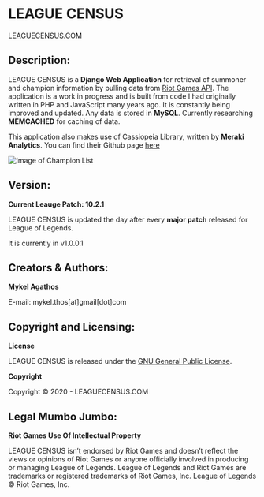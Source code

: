 # LEAGUE CENSUS 

[LEAGUECENSUS.COM](http://www.leaguecensus.com) 

## Description:

LEAGUE CENSUS is a **Django Web Application** for retrieval of summoner and champion information by pulling data from [Riot Games API](https://developer.riotgames.com/api/methods). The application is a work in progress and is built from code I had originally written in PHP and JavaScript many years ago. It is constantly being improved and updated. Any data is stored in **MySQL**. Currently researching **MEMCACHED** for caching of data.

This application also makes use of Cassiopeia Library, written by **Meraki Analytics**. You can find their Github page [here](https://github.com/meraki-analytics/cassiopeia)

![Image of Champion List](https://imgur.com/a/8PNvpAz)


## Version:
**Current Leauge Patch: 10.2.1** 

LEAGUE CENSUS is updated the day after every **major patch** released for League of Legends.

It is currently in v1.0.0.1


## Creators & Authors:
**Mykel Agathos**

E-mail: mykel.thos[at]gmail[dot]com


## Copyright and Licensing:
**License**

LEAGUE CENSUS is released under the [GNU General Public License](https://github.com/MThos/lolcensus/blob/master/LICENSE.md).

**Copyright**

Copyright © 2020 - LEAGUECENSUS.COM


## Legal Mumbo Jumbo:
**Riot Games Use Of Intellectual Property**

LEAGUE CENSUS isn’t endorsed by Riot Games and doesn’t reflect the views or opinions of Riot Games or anyone officially involved in producing or managing League of Legends. League of Legends and Riot Games are trademarks or registered trademarks of Riot Games, Inc. League of Legends © Riot Games, Inc.
